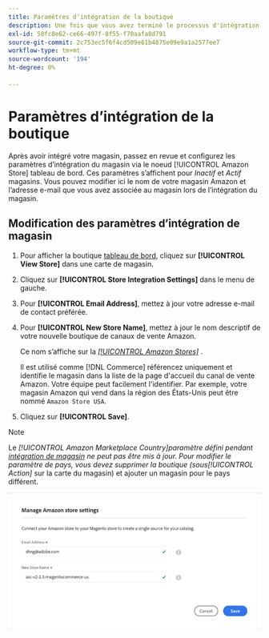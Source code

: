 ```yaml
---
title: Paramètres d’intégration de la boutique
description: Une fois que vous avez terminé le processus d'intégration du canal de vente Amazon, passez en revue et configurez les paramètres d'intégration du magasin via l'onglet [!UICONTROL Amazon Store] tableau de bord
exl-id: 58fc8e62-ce66-497f-8f55-f70aafa8d791
source-git-commit: 2c753ec5f6f4cd509e61b4875e09e9a1a2577ee7
workflow-type: tm+mt
source-wordcount: '194'
ht-degree: 0%

---
```


# Paramètres d’intégration de la boutique

Après avoir intégré votre magasin, passez en revue et configurez les paramètres d’intégration du magasin via le noeud [!UICONTROL Amazon Store] tableau de bord. Ces paramètres s’affichent pour *Inactif* et *Actif* magasins. Vous pouvez modifier ici le nom de votre magasin Amazon et l’adresse e-mail que vous avez associée au magasin lors de l’intégration du magasin.

## Modification des paramètres d’intégration de magasin

1. Pour afficher la boutique [tableau de bord](./amazon-store-dashboard.md), cliquez sur **[!UICONTROL View Store]** dans une carte de magasin.

1. Cliquez sur **[!UICONTROL Store Integration Settings]** dans le menu de gauche.

1. Pour **[!UICONTROL Email Address]**, mettez à jour votre adresse e-mail de contact préférée.

1. Pour **[!UICONTROL New Store Name]**, mettez à jour le nom descriptif de votre nouvelle boutique de canaux de vente Amazon.

   Ce nom s’affiche sur la [_[!UICONTROL Amazon Stores]_](./managing-stores.md) .

   Il est utilisé comme [!DNL Commerce] référencez uniquement et identifie le magasin dans la liste de la page d&#39;accueil du canal de vente Amazon. Votre équipe peut facilement l&#39;identifier. Par exemple, votre magasin Amazon qui vend dans la région des États-Unis peut être nommé `Amazon Store USA`.

1. Cliquez sur **[!UICONTROL Save]**.

>[!NOTE]
>
>Le _[!UICONTROL Amazon Marketplace Country]_paramètre défini pendant [intégration de magasin](./store-integration.md) ne peut pas être mis à jour. Pour modifier le paramètre de pays, vous devez supprimer la boutique (sous_[!UICONTROL Action]_ sur la carte du magasin) et ajouter un magasin pour le pays différent.

![Paramètres d’intégration de la boutique](assets/amazon-store-settings.png)

